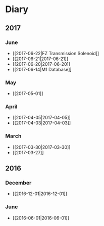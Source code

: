# Diary

## 2017

### June
  * [[2017-06-22|FZ Transmission Solenoid]]
  * [[2017-06-21|2017-06-21]]
  * [[2017-06-20|2017-06-20]]
  * [[2017-06-14|M1 Database]]

### May
  * [[2017-05-01]]

### April
  * [[2017-04-05|2017-04-05]]
  * [[2017-04-03|2017-04-03]]

### March
  * [[2017-03-30|2017-03-30]]
  * [[2017-03-27]]

## 2016

### December
  * [[2016-12-01|2016-12-01]]

### June
  * [[2016-06-01|2016-06-01]]

